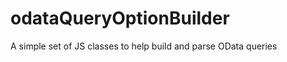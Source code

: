 odataQueryOptionBuilder
=======================

A simple set of JS classes to help build and parse OData queries
